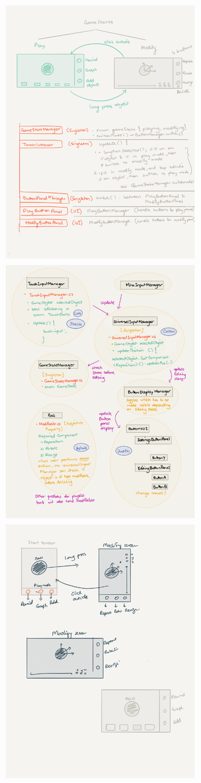 ![Alt text](readme_pictures/architecture2.png?raw=true "Title")

![Alt text](readme_pictures/architecture.PNG?raw=true "Title")

![Alt text](readme_pictures/ui.png?raw=true "Title")
